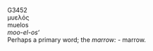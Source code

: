 <body>
  <p>G3452<br>  μυελός  <br> muelos  <br><i>moo-el-os‘ </i><br>Perhaps a primary word; the <i>marrow:</i> - marrow.<br></p>
 </body>